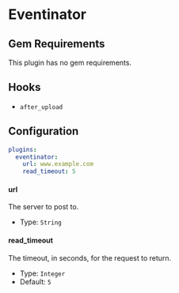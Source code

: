 Eventinator
===========

Gem Requirements
----------------
This plugin has no gem requirements.

Hooks
-----
- `after_upload`

Configuration
-------------
```yaml
plugins:
  eventinator:
    url: www.example.com
    read_timeout: 5
```

#### url
The server to post to.

- Type: `String`

#### read_timeout
The timeout, in seconds, for the request to return.

- Type: `Integer`
- Default: `5`
